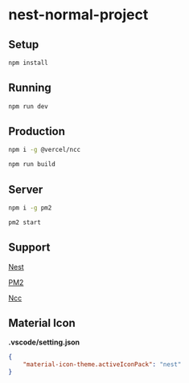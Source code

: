 # nest-normal-project

## Setup

```bash
npm install
```

## Running

```bash
npm run dev
```

## Production

```bash
npm i -g @vercel/ncc

npm run build
```

## Server

```bash
npm i -g pm2

pm2 start
```

## Support

[Nest](https://github.com/nestjs/nest)

[PM2](https://pm2.fenxianglu.cn/)

[Ncc](https://github.com/vercel/ncc#readme)

## Material Icon

<b>.vscode/setting.json</b>

```json
{
    "material-icon-theme.activeIconPack": "nest"
}
```

